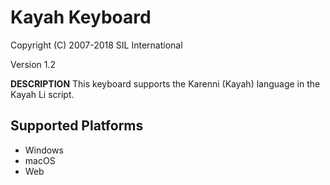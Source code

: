 Kayah Keyboard
=====================

Copyright (C) 2007-2018 SIL International

Version 1.2

__DESCRIPTION__
This keyboard supports the Karenni (Kayah) language in the Kayah Li script.



Supported Platforms
-------------------
 * Windows
 * macOS
 * Web
